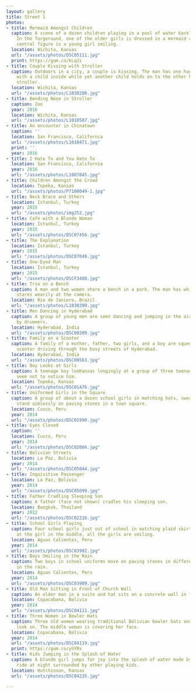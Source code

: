 ```yaml
---
layout: gallery
title: Street 1
photos:
- title: Mermaid Amongst Children
  caption: A scene of a dozen children playing in a pool of water backlit by the sun.
    In the forgeround, one of the older girls is dressed in a mermaid costume. The
    central figure is a young girl smiling.
  location: Wichita, Kansas
  url: "/assets/photos/DSC05111.jpg"
  print: https://gum.co/kLqJi
- title: Couple Kissing with Stroller
  caption: Outdoors in a city, a couple is kissing. The man has one hand on a stroller
    with a child inside while yet another child holds on to the other handle of the
    stroller.
  location: Wichita, Kansas
  url: "/assets/photos/L1030206.jpg"
- title: Bending Nose in Stroller
  caption: Zoo
  year: 2016
  location: Wichita, Kansas
  url: "/assets/photos/L1010507.jpg"
- title: An encounter in Chinatown
  caption: ''
  location: San Francisco, California
  url: "/assets/photos/L1010471.jpg"
  print: ''
  year: 2016
- title: I Hate To and You Hate To
  location: San Francisco, California
  year: 2016
  url: "/assets/photos/L1007845.jpg"
- title: Children Amongst the Crowd
  location: Topeka, Kansas
  url: "/assets/photos/P7100049-1.jpg"
- title: Neck Brace and Others
  location: Istanbul, Turkey
  year: 2015
  url: "/assets/photos/img252.jpg"
- title: Cafe with a Blonde Woman
  location: Istanbul, Turkey
  year: 2015
  url: "/assets/photos/DSC07456.jpg"
- title: The Explanation
  location: Istanbul, Turkey
  year: 2015
  url: "/assets/photos/DSC07049.jpg"
- title: One-Eyed Man
  location: Istanbul, Turkey
  year: 2015
  url: "/assets/photos/DSCF3408.jpg"
- title: Trio on a Bench
  caption: A man and two women share a bench in a park. The man has white hair and
    stares wearily at the camera.
  location: Rio de Janiero, Brazil
  url: "/assets/photos/L1030399.jpg"
- title: Men Dancing in Hyderabad
  caption: A group of young men are seen dancing and jumping in the air surrounded
    by drummers.
  location: Hyderabad, India
  url: "/assets/photos/DSC00209.jpg"
- title: Family on a Scooter
  caption: A family of a mother, father, two girls, and a boy are squeezed onto a
    scooter driving through the busy streets of Hyderabad.
  location: Hyderabad, India
  url: "/assets/photos/DSC00563.jpg"
- title: Boy Looks at Girls
  caption: A teenage boy looKansas longingly at a group of three teenage girls who
    seem not to notice him.
  location: Topeka, Kansas
  url: "/assets/photos/DSC01476.jpg"
- title: Uniformed Girls in the Square
  caption: A group of about a dozen school girls in matching hats, sweaters, and skirts
    stand aimlessly on paving stones in a town square.
  location: Cusco, Peru
  year: 2014
  url: "/assets/photos/DSC01990.jpg"
- title: Eyes Closed
  caption: ''
  location: Cusco, Peru
  year: 2014
  url: "/assets/photos/DSC02066.jpg"
- title: Bolivian Streets
  location: La Paz, Bolivia
  year: 2014
  url: "/assets/photos/DSC05044.jpg"
- title: Inquisitive Passenger
  location: La Paz, Bolivia
  year: 2014
  url: "/assets/photos/DSC05099.jpg"
- title: Father Cradling Sleeping Son
  caption: A father (face not shown) cradles his sleeping son.
  location: Bangkok, Thailand
  year: 2012
  url: "/assets/photos/DSC02216.jpg"
- title: School Girls Playing
  caption: Four school girls just out of school in matching plaid skirts play by pulling
    at the girl in the middle, all the girls are smiling.
  location: Aguas Calientes, Peru
  year: 2014
  url: "/assets/photos/DSC03902.jpg"
- title: Boys Smiling in the Rain
  caption: Two boys in school uniforms move on paving stones in different directions
    in the rain.
  location: Aguas Calientes, Peru
  year: 2014
  url: "/assets/photos/DSC03909.jpg"
- title: Old Man Sitting in Front of Church Wall
  caption: An older man in a suite and hat sits on a concrete wall in front of a church.
  location: Copacabana, Bolivia
  year: 2014
  url: "/assets/photos/DSC04111.jpg"
- title: Three Women in Bowler Hats
  caption: Three old women wearing traditional Bolivian bowler hats and layered skirts
    look on. The middle woman is covering her face.
  location: Copacabana, Bolivia
  year: 2014
  url: "/assets/photos/DSC04119.jpg"
  print: https://gum.co/ySYRs
- title: Kids Jumping in the Splash of Water
  caption: A blonde girl jumps for joy into the splash of water made by a carnival
    ride at night surrounded by other playing kids.
  location: Hutchinson, Kansas
  url: "/assets/photos/DSC04235.jpg"

---
```

